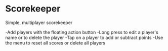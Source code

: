 # Scorekeeper
Simple, multiplayer scorekeeper

-Add players with the floating action button
-Long press to edit a player's name or to delete the player
-Tap on a player to add or subtract points
-Use the menu to reset all scores or delete all players


